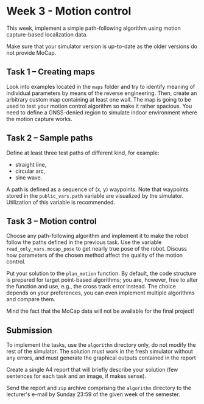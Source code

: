 # Week 3 - Motion control

This week, implement a simple path-following algorithm using motion capture-based localization data.

Make sure that your simulator version is up-to-date as the older versions do not provide MoCap.

## Task 1 – Creating maps

Look into examples located in the `maps` folder and try to identify meaning of individual parameters by means of the reverse engineering. Then, create an arbitrary custom map containing at least one wall. The map is going to be used to test your motion control algorithm so make it rather spacious. You need to define a GNSS-denied region to simulate indoor environment where the motion capture works. 

## Task 2 – Sample paths

Define at least three test paths of different kind, for example:
- straight line,
- circular arc,
- sine wave.

A path is defined as a sequence of (x, y) waypoints. Note that waypoints stored in the `public_vars.path` variable are visualized by the simulator. Utilization of this variable is recommended. 

## Task 3 – Motion control

Choose any path-following algorithm and implement it to make the robot follow the paths defined in the previous task. Use the variable `read_only_vars.mocap_pose` to get nearly true pose of the robot. Discuss how parameters of the chosen method affect the quality of the motion control.

Put your solution to the `plan_motion` function. By default, the code structure is prepared for target point-based algorithms; you are, however, free to alter the function and use, e.g., the cross track error instead. The choice depends on your preferences, you can even implement multiple algorithms and compare them. 

Mind the fact that the MoCap data will not be available for the final project!

## Submission

To implement the tasks, use the `algorithm` directory only, do not modify the rest of the simulator. The solution must work in the fresh simulator without any errors, and must generate the graphical outputs contained in the report

Create a single A4 report that will briefly describe your solution (few sentences for each task and an image, if makes sense).

Send the report and `zip` archive comprising the `algorithm` directory to the lecturer's e-mail by Sunday 23:59 of the given week of the semester.